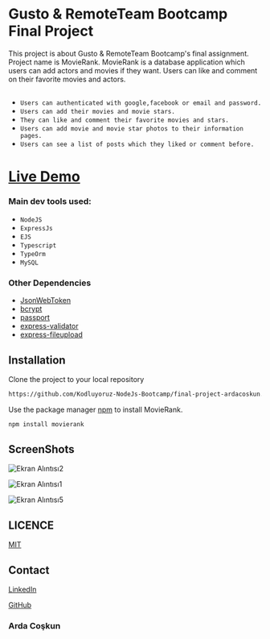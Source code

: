 # Gusto & RemoteTeam Bootcamp Final Project


This project is about Gusto & RemoteTeam Bootcamp's final assignment. Project name is MovieRank. MovieRank is a database application which users can add actors and movies if they want. Users can like and comment on their favorite movies and actors.


## 
 - `Users can authenticated with google,facebook or email and password.`
 - `Users can add their movies and movie stars.`  
 - `They can like and comment their favorite movies and stars.`
 - `Users can add movie and movie star photos to their information pages.`
 - `Users can see a list of posts which they liked or comment before.`
 

# [Live Demo](https://movierankk.herokuapp.com/)


### Main dev tools used:

 - `NodeJS`
 - `ExpressJs`  
 - `EJS`
 - `Typescript`
 - `TypeOrm`
 - `MySQL`


### Other Dependencies

- [JsonWebToken](https://www.npmjs.com/package/jsonwebtoken)
- [bcrypt](https://www.npmjs.com/package/bcrypt)
- [passport](https://www.npmjs.com/package/bcrypt)
- [express-validator](https://www.npmjs.com/package/express-validator)
- [express-fileupload](https://www.npmjs.com/package/express-fileupload)



## Installation

Clone the project to your local repository

```bash
https://github.com/Kodluyoruz-NodeJs-Bootcamp/final-project-ardacoskun.git
```


Use the package manager [npm](https://www.npmjs.com/) to install MovieRank.

```bash
npm install movierank
```


## ScreenShots
![Ekran Alıntısı2](https://user-images.githubusercontent.com/92170066/153791738-4a098804-dbd5-4671-bb77-8246c1affc2b.PNG)


![Ekran Alıntısı1](https://user-images.githubusercontent.com/92170066/153792068-32cae3d8-66c9-4ac2-b755-1815b6805cb4.PNG)


![Ekran Alıntısı5](https://user-images.githubusercontent.com/92170066/153792011-1bc97e5a-e296-4cf2-839d-fbd8776f0a96.PNG)

## LICENCE 
<a href="./LICENSE">MIT</a>


## Contact 

[LinkedIn](https://www.linkedin.com/in/mardacoskun/)

[GitHub](https://github.com/ardacoskun)

### Arda Coşkun 
